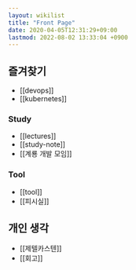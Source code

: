 ```yaml
---
layout: wikilist
title: "Front Page"
date: 2020-04-05T12:31:29+09:00
lastmod: 2022-08-02 13:33:04 +0900
---
```


## 즐겨찾기
- [[devops]]
- [[kubernetes]]

### Study
- [[lectures]]
- [[study-note]]
- [[계룡 개발 모임]]

### Tool
- [[tool]]
- [[피시실]]

## 개인 생각
- [[제텔카스텐]]
- [[회고]]
